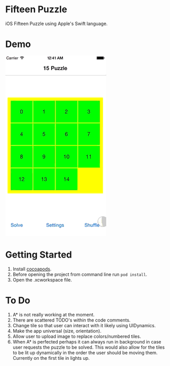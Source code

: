 Fifteen Puzzle
==============

iOS Fifteen Puzzle using Apple's Swift language.

Demo
====
![alt tag](github-assets/quick-tour.gif)

Getting Started
===============

1. Install [cocoapods](http://cocoapods.org).
2. Before opening the project from command line run `pod install`.
3. Open the .xcworkspace file.

To Do
=====
1. A* is not really working at the moment.
2. There are scattered TODO's within the code comments.
3. Change tile so that user can interact with it likely using UIDynamics.
4. Make the app universal (size, orientation).
5. Allow user to upload image to replace colors/numbered tiles.
6. When A* is perfected perhaps it can always run in background in case user requests the puzzle to be solved. This would also allow for the tiles to be lit up dynamically in the order the user should be moving them. Currently on the first tile in lights up.